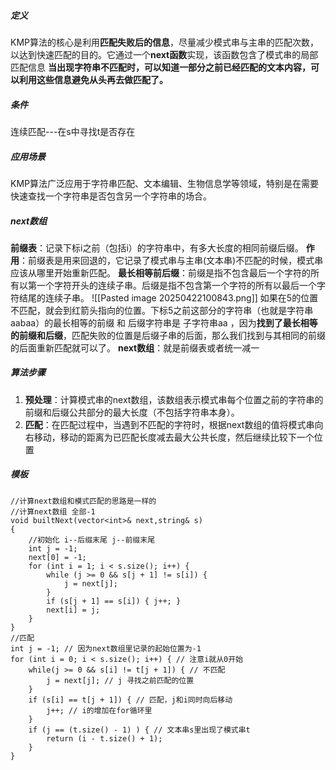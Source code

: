 ##### 定义
KMP算法的核心是利用**匹配失败后的信息**，尽量减少模式串与主串的匹配次数，以达到快速匹配的目的。它通过一个**next函数**实现，该函数包含了模式串的局部匹配信息
**当出现字符串不匹配时，可以知道一部分之前已经匹配的文本内容，可以利用这些信息避免从头再去做匹配了。**
##### 条件
连续匹配---在s中寻找t是否存在
##### 应用场景
KMP算法广泛应用于字符串匹配、文本编辑、生物信息学等领域，特别是在需要快速查找一个字符串是否包含另一个字符串的场合。
##### next数组
**前缀表**：记录下标i之前（包括i）的字符串中，有多大长度的相同前缀后缀。
**作用**：前缀表是用来回退的，它记录了模式串与主串(文本串)不匹配的时候，模式串应该从哪里开始重新匹配。
**最长相等前后缀**：前缀是指不包含最后一个字符的所有以第一个字符开头的连续子串。后缀是指不包含第一个字符的所有以最后一个字符结尾的连续子串。
![[Pasted image 20250422100843.png]]
如果在5的位置不匹配，就会到红箭头指向的位置。下标5之前这部分的字符串（也就是字符串aabaa）的最长相等的前缀 和 后缀字符串是 子字符串aa ，因为**找到了最长相等的前缀和后缀**，匹配失败的位置是后缀子串的后面，那么我们找到与其相同的前缀的后面重新匹配就可以了。
**next数组**：就是前缀表或者统一减一
##### 算法步骤
1. **预处理**：计算模式串的next数组，该数组表示模式串每个位置之前的字符串的前缀和后缀公共部分的最大长度（不包括字符串本身）。
2. **匹配**：在匹配过程中，当遇到不匹配的字符时，根据next数组的值将模式串向右移动，移动的距离为已匹配长度减去最大公共长度，然后继续比较下一个位置

##### 模板
```
//计算next数组和模式匹配的思路是一样的
//计算next数组 全部-1
void builtNext(vector<int>& next,string& s)
{
	//初始化 i--后缀末尾 j--前缀末尾
	int j = -1;
	next[0] = -1;
	for (int i = 1; i < s.size(); i++) {
		while (j >= 0 && s[j + 1] != s[i]) {
			j = next[j];
		}
		if (s[j + 1] == s[i]) { j++; }
		next[i] = j;
	}
}
//匹配
int j = -1; // 因为next数组里记录的起始位置为-1
for (int i = 0; i < s.size(); i++) { // 注意i就从0开始
    while(j >= 0 && s[i] != t[j + 1]) { // 不匹配
        j = next[j]; // j 寻找之前匹配的位置
    }
    if (s[i] == t[j + 1]) { // 匹配，j和i同时向后移动
        j++; // i的增加在for循环里
    }
    if (j == (t.size() - 1) ) { // 文本串s里出现了模式串t
        return (i - t.size() + 1);
    }
}
```